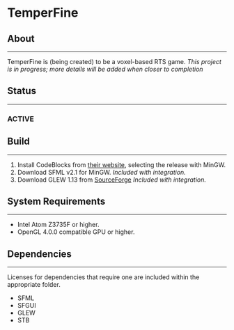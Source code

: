 # TemperFine
## About
--------

TemperFine is (being created) to be a voxel-based RTS game.
*This project is in progress; more details will be added when closer to completion*

## Status
---------
### ACTIVE 


## Build
--------
1. Install CodeBlocks from [their website](http://www.codeblocks.org/downloads/26), selecting the release with MinGW.
2. Download SFML v2.1 for MinGW. *Included with integration.*
3. Download GLEW 1.13 from [SourceForge](http://glew.sourceforge.net/) *Included with integration.*

## System Requirements
----------------------

* Intel Atom Z3735F or higher.
* OpenGL 4.0.0 compatible GPU or higher.

## Dependencies
---------------
Licenses for dependencies that require one are included within the appropriate folder.

* SFML
* SFGUI
* GLEW
* STB